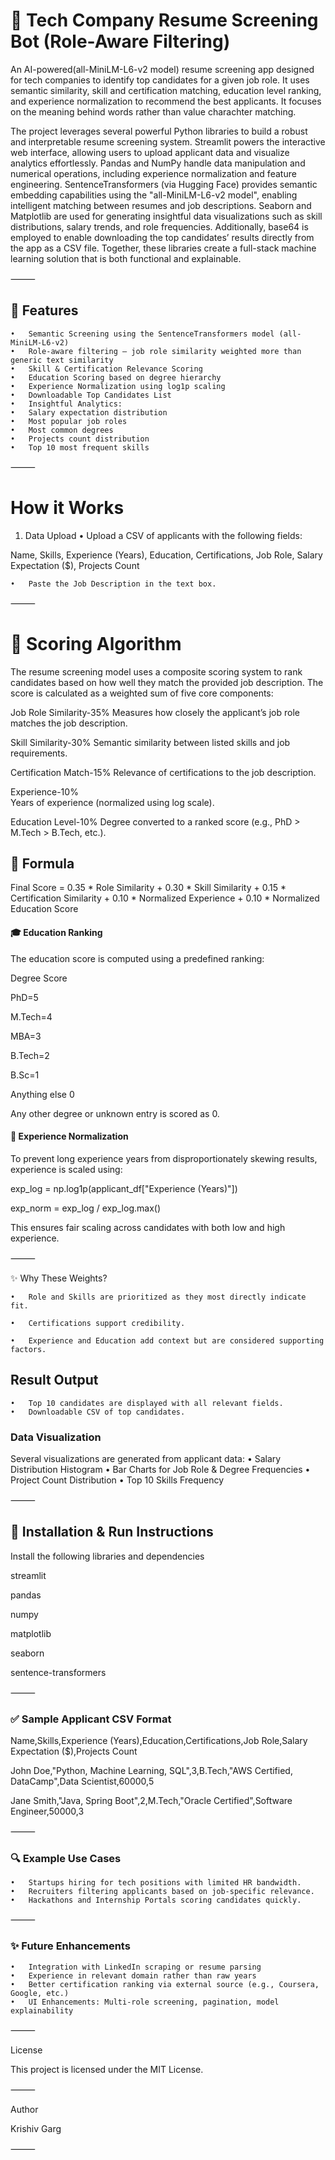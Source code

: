 
# 💼 Tech Company Resume Screening Bot (Role-Aware Filtering)

An AI-powered(all-MiniLM-L6-v2 model) resume screening app designed for tech companies to identify top candidates for a given job role. It uses semantic similarity, skill and certification matching, education level ranking, and experience normalization to recommend the best applicants. It focuses on the meaning behind words rather than value charachter matching.

The project leverages several powerful Python libraries to build a robust and interpretable resume screening system. Streamlit powers the interactive web interface, allowing users to upload applicant data and visualize analytics effortlessly. Pandas and NumPy handle data manipulation and numerical operations, including experience normalization and feature engineering. SentenceTransformers (via Hugging Face) provides semantic embedding capabilities using the "all-MiniLM-L6-v2 model", enabling intelligent matching between resumes and job descriptions. Seaborn and Matplotlib are used for generating insightful data visualizations such as skill distributions, salary trends, and role frequencies. Additionally, base64 is employed to enable downloading the top candidates’ results directly from the app as a CSV file. Together, these libraries create a full-stack machine learning solution that is both functional and explainable.

⸻

## 🚀 Features
	•	Semantic Screening using the SentenceTransformers model (all-MiniLM-L6-v2)
	•	Role-aware filtering — job role similarity weighted more than generic text similarity
	•	Skill & Certification Relevance Scoring
	•	Education Scoring based on degree hierarchy
	•	Experience Normalization using log1p scaling
	•	Downloadable Top Candidates List
	•	Insightful Analytics:
	•	Salary expectation distribution
	•	Most popular job roles
	•	Most common degrees
	•	Projects count distribution
	•	Top 10 most frequent skills

⸻

# How it Works

1. Data Upload
	•	Upload a CSV of applicants with the following fields:

Name, Skills, Experience (Years), Education, Certifications, Job Role, Salary Expectation ($), Projects Count


	•	Paste the Job Description in the text box.

⸻

# 🧠 Scoring Algorithm

The resume screening model uses a composite scoring system to rank candidates based on how well they match the provided job description. The score is calculated as a weighted sum of five core components:

Job Role Similarity-35%	
Measures how closely the applicant’s job role matches the job description.

Skill Similarity-30%
Semantic similarity between listed skills and job requirements.


Certification Match-15%
Relevance of certifications to the job description.

Experience-10%	
Years of experience (normalized using log scale).

Education Level-10%
Degree converted to a ranked score (e.g., PhD > M.Tech > B.Tech, etc.).

## 🔢 Formula

Final Score = 
    0.35 * Role Similarity +
    0.30 * Skill Similarity +
    0.15 * Certification Similarity +
    0.10 * Normalized Experience +
    0.10 * Normalized Education Score

#### 🎓 Education Ranking

The education score is computed using a predefined ranking:

Degree	Score

PhD=5

M.Tech=4

MBA=3

B.Tech=2

B.Sc=1

Anything else 0

Any other degree or unknown entry is scored as 0.

#### 📏 Experience Normalization

To prevent long experience years from disproportionately skewing results, experience is scaled using:

exp_log = np.log1p(applicant_df["Experience (Years)"])

exp_norm = exp_log / exp_log.max()

This ensures fair scaling across candidates with both low and high experience.

⸻

✨ Why These Weights?

	•	Role and Skills are prioritized as they most directly indicate fit.
 
	•	Certifications support credibility.
 
	•	Experience and Education add context but are considered supporting factors.

## Result Output
	•	Top 10 candidates are displayed with all relevant fields.
	•	Downloadable CSV of top candidates.

### Data Visualization

Several visualizations are generated from applicant data:
	•	Salary Distribution Histogram
	•	Bar Charts for Job Role & Degree Frequencies
	•	Project Count Distribution
	•	Top 10 Skills Frequency

⸻

## 🔧 Installation & Run Instructions
Install the following libraries and dependencies

streamlit

pandas

numpy

matplotlib

seaborn

sentence-transformers



⸻

### ✅ Sample Applicant CSV Format

Name,Skills,Experience (Years),Education,Certifications,Job Role,Salary Expectation ($),Projects Count

John Doe,"Python, Machine Learning, SQL",3,B.Tech,"AWS Certified, DataCamp",Data Scientist,60000,5

Jane Smith,"Java, Spring Boot",2,M.Tech,"Oracle Certified",Software Engineer,50000,3


⸻

### 🔍 Example Use Cases
	•	Startups hiring for tech positions with limited HR bandwidth.
	•	Recruiters filtering applicants based on job-specific relevance.
	•	Hackathons and Internship Portals scoring candidates quickly.

⸻

### ✨ Future Enhancements
	•	Integration with LinkedIn scraping or resume parsing
	•	Experience in relevant domain rather than raw years
	•	Better certification ranking via external source (e.g., Coursera, Google, etc.)
	•	UI Enhancements: Multi-role screening, pagination, model explainability

⸻

License

This project is licensed under the MIT License.

⸻

Author

Krishiv Garg

⸻
